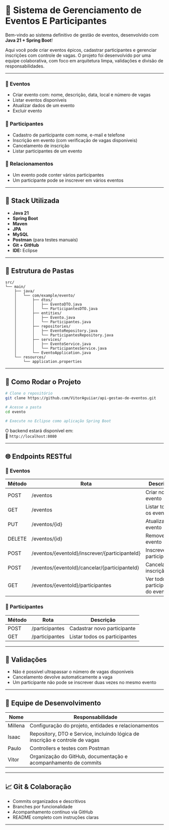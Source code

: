 # 📅 Sistema de Gerenciamento de Eventos E Participantes

Bem-vindo ao sistema definitivo de gestão de eventos, desenvolvido com **Java 21 + Spring Boot**!

Aqui você pode criar eventos épicos, cadastrar participantes e gerenciar inscrições com controle de vagas. O projeto foi desenvolvido por uma equipe colaborativa, com foco em arquitetura limpa, validações e divisão de responsabilidades.

---

### 📌 Eventos
- Criar evento com: nome, descrição, data, local e número de vagas
- Listar eventos disponíveis
- Atualizar dados de um evento
- Excluir evento

### 🙋 Participantes
- Cadastro de participante com nome, e-mail e telefone
- Inscrição em evento (com verificação de vagas disponíveis)
- Cancelamento de inscrição
- Listar participantes de um evento

### 🔗 Relacionamentos
- Um evento pode conter vários participantes
- Um participante pode se inscrever em vários eventos

---

## 🧱 Stack Utilizada
- **Java 21**
- **Spring Boot**
- **Maven**
- **JPA**
- **MySQL**
- **Postman** (para testes manuais)
- **Git + GitHub**
- **IDE:** Eclipse

---

## 📁 Estrutura de Pastas

```
src/
└── main/
    ├── java/
    │   └── com/example/evento/
    │       ├── dtos/
    │       │   ├── EventoDTO.java
    │       │   └── ParticipantesDTO.java
    │       ├── entities/
    │       │   ├── Evento.java
    │       │   └── Participantes.java
    │       ├── repositories/
    │       │   ├── EventoRepository.java
    │       │   └── ParticipantesRepository.java
    │       ├── services/
    │       │   ├── EventoService.java
    │       │   └── ParticipantesService.java
    │       └── EventoApplication.java
    └── resources/
        └── application.properties

```

---

## 🚀 Como Rodar o Projeto

```bash
# Clone o repositório
git clone https://github.com/VitorAguiiar/api-gestao-de-eventos.git

# Acesse a pasta
cd evento

# Execute no Eclipse como aplicação Spring Boot
```

O backend estará disponível em:  
📍 `http://localhost:8080`

---

## 🌐 Endpoints RESTful

### 🎯 Eventos

| Método | Rota | Descrição |
|--------|------|-----------|
| POST   | /eventos | Criar novo evento |
| GET    | /eventos | Listar todos os eventos |
| PUT    | /eventos/{id} | Atualizar evento |
| DELETE | /eventos/{id} | Remover evento |
| POST   | /eventos/{eventoId}/inscrever/{participanteId} | Inscrever participante |
| POST   | /eventos/{eventoId}/cancelar/{participanteId} | Cancelar inscrição |
| GET    | /eventos/{eventoId}/participantes | Ver todos os participantes do evento |

### 🙋 Participantes

| Método | Rota | Descrição |
|--------|------|-----------|
| POST   | /participantes | Cadastrar novo participante |
| GET    | /participantes | Listar todos os participantes |

---

## 🔐 Validações

- Não é possível ultrapassar o número de vagas disponíveis
- Cancelamento devolve automaticamente a vaga
- Um participante não pode se inscrever duas vezes no mesmo evento

---

## 👥 Equipe de Desenvolvimento

| Nome | Responsabilidade |
|------|-------------------|
| Millena | Configuração do projeto, entidades e relacionamentos |
| Isaac | Repository, DTO e Service, incluindo lógica de inscrição e controle de vagas |
| Paulo | Controllers e testes com Postman |
| Vitor | Organização do GitHub, documentação e acompanhamento de commits |

---

## 📈 Git & Colaboração

- Commits organizados e descritivos
- Branches por funcionalidade
- Acompanhamento contínuo via GitHub
- README completo com instruções claras

---
